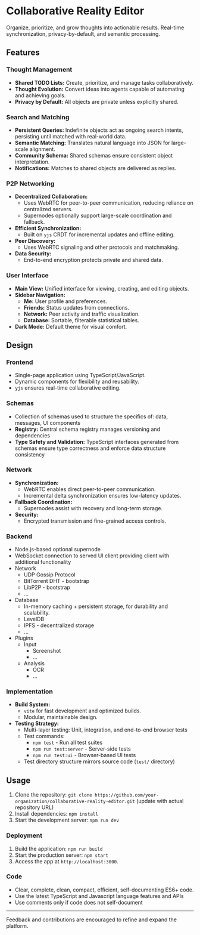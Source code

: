 # Collaborative Reality Editor

Organize, prioritize, and grow thoughts into actionable results. Real-time synchronization, privacy-by-default, and semantic processing.

## Features

### Thought Management
- **Shared TODO Lists:** Create, prioritize, and manage tasks collaboratively.
- **Thought Evolution:** Convert ideas into agents capable of automating and achieving goals.
- **Privacy by Default:** All objects are private unless explicitly shared.

### Search and Matching
- **Persistent Queries:** Indefinite objects act as ongoing search intents, persisting until matched with real-world data.
- **Semantic Matching:** Translates natural language into JSON for large-scale alignment.
- **Community Schema:** Shared schemas ensure consistent object interpretation.
- **Notifications:** Matches to shared objects are delivered as replies.

### P2P Networking
- **Decentralized Collaboration:**
  - Uses WebRTC for peer-to-peer communication, reducing reliance on centralized servers.
  - Supernodes optionally support large-scale coordination and fallback.
- **Efficient Synchronization:**
  - Built on `yjs` CRDT for incremental updates and offline editing.
- **Peer Discovery:**
  - Uses WebRTC signaling and other protocols and matchmaking.
- **Data Security:**
  - End-to-end encryption protects private and shared data.

### User Interface
- **Main View:** Unified interface for viewing, creating, and editing objects.
- **Sidebar Navigation:**
  - **Me:** User profile and preferences.
  - **Friends:** Status updates from connections.
  - **Network:** Peer activity and traffic visualization.
  - **Database:** Sortable, filterable statistical tables.
- **Dark Mode:** Default theme for visual comfort.

## Design

### Frontend
  - Single-page application using TypeScript/JavaScript.
  - Dynamic components for flexibility and reusability.
  - `yjs` ensures real-time collaborative editing.

### Schemas
- Collection of schemas used to structure the specifics of: data, messages, UI components
- **Registry:** Central schema registry manages versioning and dependencies
- **Type Safety and Validation:** TypeScript interfaces generated from schemas ensure type correctness and enforce data structure consistency 

### Network
- **Synchronization:**
  - WebRTC enables direct peer-to-peer communication.
  - Incremental delta synchronization ensures low-latency updates.
- **Fallback Coordination:**
  - Supernodes assist with recovery and long-term storage.
- **Security:**
  - Encrypted transmission and fine-grained access controls.

### Backend
  - Node.js-based optional supernode
  - WebSocket connection to served UI client providing client with additional functionality
  - Network
    - UDP Gossip Protocol
    - BitTorrent DHT - bootstrap
    - LibP2P - bootstrap
    - ...
  - Database  
    - In-memory caching + persistent storage, for durability and scalability.
    - LevelDB
    - IPFS - decentralized storage
    - ...
  - Plugins    
    - Input
      - Screenshot
      - ...
    - Analysis
      - OCR
      - ...  

### Implementation
- **Build System:**
  - `vite` for fast development and optimized builds.
  - Modular, maintainable design.
- **Testing Strategy:**
  - Multi-layer testing: Unit, integration, and end-to-end browser tests
  - Test commands:
    - `npm test` - Run all test suites
    - `npm run test:server` - Server-side tests
    - `npm run test:ui` - Browser-based UI tests
  - Test directory structure mirrors source code (`test/` directory)

## Usage
1. Clone the repository: `git clone https://github.com/your-organization/collaborative-reality-editor.git` (update with actual repository URL)
2. Install dependencies: `npm install`
3. Start the development server: `npm run dev`

### Deployment
1. Build the application: `npm run build`
2. Start the production server: `npm start`
3. Access the app at `http://localhost:3000`.

### Code
  - Clear, complete, clean, compact, efficient, self-documenting ES6+ code.
  - Use the latest TypeScript and Javascript language features and APIs
  - Use comments only if code does not self-document

---

Feedback and contributions are encouraged to refine and expand the platform.

